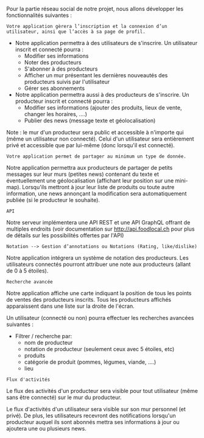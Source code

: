 Pour la partie réseau social de notre projet, nous allons développer les fonctionnalités suivantes :



```
Votre application gèrera l’inscription et la connexion d’un utilisateur, ainsi que l’accès à sa page de profil.
```

- Notre application permettra à des utilisateurs de s'inscrire. Un utilisateur inscrit et connecté pourra :
  - Modifier ses informations
  - Noter des producteurs
  - S'abonner à des producteurs
  - Afficher un mur présentant les dernières nouveautés des producteurs suivis par l'utilisateur
  - Gérer ses abonnements
- Notre application permettra aussi à des producteurs de s'inscrire. Un producteur inscrit et connecté pourra :
  - Modifier ses informations (ajouter des produits, lieux de vente, changer les horaires, ....)
  - Publier des news (message texte et géolocalisation)

Note : le mur d'un producteur sera public et accessible à n'importe qui (même un utilisateur non connecté). Celui d'un utilisateur sera entièrement privé et accessible que par lui-même (donc lorsqu'il est connecté).



```
Votre application permet de partager au minimum un type de donnée.
```

Notre application permettra aux producteurs de partager de petits messages sur leur murs (petites news) contenant du texte et éventuellement une géolocalisation (affichant leur position sur une mini-map).
Lorsqu'ils mettront à jour leur liste de produits ou toute autre information, une news annonçant la modification sera automatiquement publiée (si le producteur le souhaite).



```
API
```

Notre serveur implémentera une API REST et une API GraphQL offrant de multiples endroits (voir documentation sur http://api.foodlocal.ch pour plus de détails sur les possibilités offertes par l'API)



```
Notation --> Gestion d’annotations ou Notations (Rating, like/dislike)
```

Notre application intégrera un système de notation des producteurs. Les utilisateurs connectés pourront attribuer une note aux producteurs (allant de 0 à 5 étoiles).



```
Recherche avancée
```

Notre application affiche une carte indiquant la position de tous les points de ventes des producteurs inscrits. Tous les producteurs affichés apparaissent dans une liste sur la droite de l'écran.

Un utilisateur (connecté ou non) pourra effectuer les recherches avancées suivantes :

- Filtrer / recherche par:
  - nom de producteur
  - notation de producteur (seulement ceux avec 5 étoiles, etc)
  - produits 
  - catégorie de produit (pommes, légumes, viande, ....)
  - lieu



```
Flux d'activités
```

Le flux des activités d'un producteur sera visible pour tout utilisateur (même sans être connecté) sur le mur du producteur.

Le flux d'activités d'un utilisateur sera visible sur son mur personnel (et privé). De plus, les utilisateurs recevront des notifications lorsqu'un producteur auquel ils sont abonnés mettra ses informations à jour ou ajoutera une ou plusieurs news.